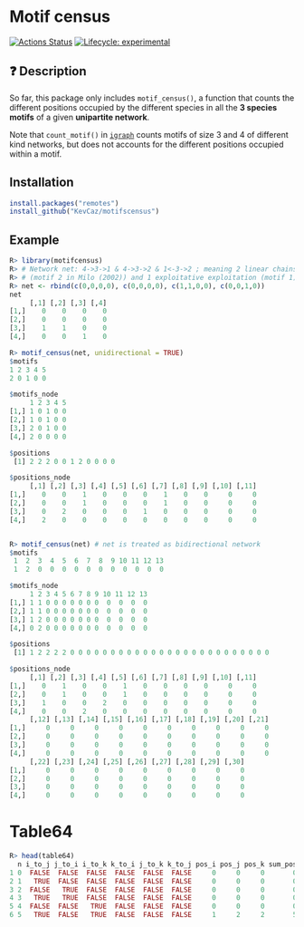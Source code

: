 # Motif census
[![Actions Status](https://github.com/KevCaz/motifscensus/workflows/Check%20Package/badge.svg)](https://github.com/KevCaz/motifscensus/actions)
[![Lifecycle: experimental](https://img.shields.io/badge/lifecycle-experimental-orange.svg)](https://www.tidyverse.org/lifecycle/#experimental)

## :question: Description

So far, this package only includes `motif_census()`, a function that
counts the different positions occupied by the different species in all the **3
species motifs** of a given **unipartite network**.

Note that `count_motif()` in [`igraph`](https://igraph.org/r/) counts motifs of
size 3 and 4 of different kind networks, but does not accounts for the different
positions occupied within a motif.



## Installation

```r
install.packages("remotes")
install_github("KevCaz/motifscensus")
```


## Example

```r
R> library(motifcensus)
R> # Network net: 4->3->1 & 4->3->2 & 1<-3->2 ; meaning 2 linear chains
R> # (motif 2 in Milo (2002)) and 1 exploitative exploitation (motif 1)
R> net <- rbind(c(0,0,0,0), c(0,0,0,0), c(1,1,0,0), c(0,0,1,0))
net
     [,1] [,2] [,3] [,4]
[1,]    0    0    0    0
[2,]    0    0    0    0
[3,]    1    1    0    0
[4,]    0    0    1    0

R> motif_census(net, unidirectional = TRUE)
$motifs
1 2 3 4 5
2 0 1 0 0

$motifs_node
     1 2 3 4 5
[1,] 1 0 1 0 0
[2,] 1 0 1 0 0
[3,] 2 0 1 0 0
[4,] 2 0 0 0 0

$positions
 [1] 2 2 2 0 0 1 2 0 0 0 0

$positions_node
     [,1] [,2] [,3] [,4] [,5] [,6] [,7] [,8] [,9] [,10] [,11]
[1,]    0    0    1    0    0    0    1    0    0     0     0
[2,]    0    0    1    0    0    0    1    0    0     0     0
[3,]    0    2    0    0    0    1    0    0    0     0     0
[4,]    2    0    0    0    0    0    0    0    0     0     0


R> motif_census(net) # net is treated as bidirectional network
$motifs
 1  2  3  4  5  6  7  8  9 10 11 12 13
 1  2  0  0  0  0  0  0  0  0  0  0  0

$motifs_node
     1 2 3 4 5 6 7 8 9 10 11 12 13
[1,] 1 1 0 0 0 0 0 0 0  0  0  0  0
[2,] 1 1 0 0 0 0 0 0 0  0  0  0  0
[3,] 1 2 0 0 0 0 0 0 0  0  0  0  0
[4,] 0 2 0 0 0 0 0 0 0  0  0  0  0

$positions
 [1] 1 2 2 2 2 0 0 0 0 0 0 0 0 0 0 0 0 0 0 0 0 0 0 0 0 0 0 0 0 0

$positions_node
     [,1] [,2] [,3] [,4] [,5] [,6] [,7] [,8] [,9] [,10] [,11]
[1,]    0    1    0    0    1    0    0    0    0     0     0
[2,]    0    1    0    0    1    0    0    0    0     0     0
[3,]    1    0    0    2    0    0    0    0    0     0     0
[4,]    0    0    2    0    0    0    0    0    0     0     0
     [,12] [,13] [,14] [,15] [,16] [,17] [,18] [,19] [,20] [,21]
[1,]     0     0     0     0     0     0     0     0     0     0
[2,]     0     0     0     0     0     0     0     0     0     0
[3,]     0     0     0     0     0     0     0     0     0     0
[4,]     0     0     0     0     0     0     0     0     0     0
     [,22] [,23] [,24] [,25] [,26] [,27] [,28] [,29] [,30]
[1,]     0     0     0     0     0     0     0     0     0
[2,]     0     0     0     0     0     0     0     0     0
[3,]     0     0     0     0     0     0     0     0     0
[4,]     0     0     0     0     0     0     0     0     0

```


# Table64

```R
R> head(table64)
  n i_to_j j_to_i i_to_k k_to_i j_to_k k_to_j pos_i pos_j pos_k sum_pos                 motif                 name_uni
1 0  FALSE  FALSE  FALSE  FALSE  FALSE  FALSE     0     0     0       0 i   j + i   k + j   k                         
2 1   TRUE  FALSE  FALSE  FALSE  FALSE  FALSE     0     0     0       0 i-->j + i   k + j   k                         
3 2  FALSE   TRUE  FALSE  FALSE  FALSE  FALSE     0     0     0       0 i<--j + i   k + j   k                         
4 3   TRUE   TRUE  FALSE  FALSE  FALSE  FALSE     0     0     0       0 i<->j + i   k + j   k                         
5 4  FALSE  FALSE   TRUE  FALSE  FALSE  FALSE     0     0     0       0 i   j + i-->k + j   k                         
6 5   TRUE  FALSE   TRUE  FALSE  FALSE  FALSE     1     2     2       5 i-->j + i-->k + j   k exploitative competition

```
